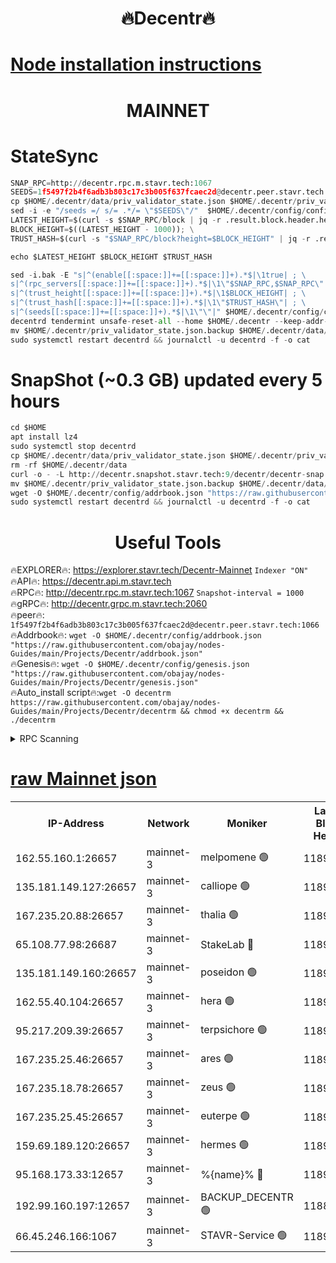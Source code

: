<h1 align="center"> 🔥Decentr🔥</h1>

[Node installation instructions](https://github.com/obajay/nodes-Guides/tree/main/Projects/Decentr)
=
<h1 align="center"> MAINNET</h1>

# StateSync
```python
SNAP_RPC=http://decentr.rpc.m.stavr.tech:1067
SEEDS=1f5497f2b4f6adb3b803c17c3b005f637fcaec2d@decentr.peer.stavr.tech:1066
cp $HOME/.decentr/data/priv_validator_state.json $HOME/.decentr/priv_validator_state.json.backup
sed -i -e "/seeds =/ s/= .*/= \"$SEEDS\"/"  $HOME/.decentr/config/config.toml
LATEST_HEIGHT=$(curl -s $SNAP_RPC/block | jq -r .result.block.header.height); \
BLOCK_HEIGHT=$((LATEST_HEIGHT - 1000)); \
TRUST_HASH=$(curl -s "$SNAP_RPC/block?height=$BLOCK_HEIGHT" | jq -r .result.block_id.hash)

echo $LATEST_HEIGHT $BLOCK_HEIGHT $TRUST_HASH

sed -i.bak -E "s|^(enable[[:space:]]+=[[:space:]]+).*$|\1true| ; \
s|^(rpc_servers[[:space:]]+=[[:space:]]+).*$|\1\"$SNAP_RPC,$SNAP_RPC\"| ; \
s|^(trust_height[[:space:]]+=[[:space:]]+).*$|\1$BLOCK_HEIGHT| ; \
s|^(trust_hash[[:space:]]+=[[:space:]]+).*$|\1\"$TRUST_HASH\"| ; \
s|^(seeds[[:space:]]+=[[:space:]]+).*$|\1\"\"|" $HOME/.decentr/config/config.toml
decentrd tendermint unsafe-reset-all --home $HOME/.decentr --keep-addr-book
mv $HOME/.decentr/priv_validator_state.json.backup $HOME/.decentr/data/priv_validator_state.json
sudo systemctl restart decentrd && journalctl -u decentrd -f -o cat
```
# SnapShot (~0.3 GB) updated every 5 hours
```python
cd $HOME
apt install lz4
sudo systemctl stop decentrd
cp $HOME/.decentr/data/priv_validator_state.json $HOME/.decentr/priv_validator_state.json.backup
rm -rf $HOME/.decentr/data
curl -o - -L http://decentr.snapshot.stavr.tech:9/decentr/decentr-snap.tar.lz4 | lz4 -c -d - | tar -x -C $HOME/.decentr --strip-components 2
mv $HOME/.decentr/priv_validator_state.json.backup $HOME/.decentr/data/priv_validator_state.json
wget -O $HOME/.decentr/config/addrbook.json "https://raw.githubusercontent.com/obajay/nodes-Guides/main/Projects/Decentr/addrbook.json"
sudo systemctl restart decentrd && journalctl -u decentrd -f -o cat
```

 <h1 align="center"> Useful Tools</h1>

🔥EXPLORER🔥:     https://explorer.stavr.tech/Decentr-Mainnet        `Indexer "ON"` \
🔥API🔥:          https://decentr.api.m.stavr.tech \
🔥RPC🔥:          http://decentr.rpc.m.stavr.tech:1067              `Snapshot-interval = 1000` \
🔥gRPC🔥:         http://decentr.grpc.m.stavr.tech:2060 \
🔥peer🔥:         `1f5497f2b4f6adb3b803c17c3b005f637fcaec2d@decentr.peer.stavr.tech:1066` \
🔥Addrbook🔥:  `wget -O $HOME/.decentr/config/addrbook.json "https://raw.githubusercontent.com/obajay/nodes-Guides/main/Projects/Decentr/addrbook.json"` \
🔥Genesis🔥:  `wget -O $HOME/.decentr/config/genesis.json "https://raw.githubusercontent.com/obajay/nodes-Guides/main/Projects/Decentr/genesis.json"` \
🔥Auto_install script🔥:`wget -O decentrm https://raw.githubusercontent.com/obajay/nodes-Guides/main/Projects/Decentr/decentrm && chmod +x decentrm && ./decentrm`

<details>
<summary>RPC Scanning</summary>

<h2 align="center"> We scan nodes in real time every 4 hours. And we provide the final result of RPC endpoints.
We cannot influence the operation of these nodes in any way. </h2>


```python
If Voting Power is higher than 0 --> then the Node is a validator of the network and may be subject to attack and be a potential threat to the chain.
```
```python
We marked such validators with a red symbol
```

</details>

[raw Mainnet json](https://rpc-check.decentrm.stavr.tech/decentrm/rpc-decentrm-result.json)
=



<table><tr><th>IP-Address</th><th>Network</th><th>Moniker</th><th>Latest Block Height</th><th>Earliest Block Height</th><th>Catching Up</th><th>Tx Index</th><th>Voting Power</th><th>Scan Time</th></tr><tr><td>162.55.160.1:26657</td><td>mainnet-3</td><td>melpomene 🟢</td><td>11890675</td><td>1688950</td><td>False</td><td>on</td><td>0</td><td>2023-12-09T17:08:10.269192325UTC</td></tr><tr><td>135.181.149.127:26657</td><td>mainnet-3</td><td>calliope 🟢</td><td>11890676</td><td>1688950</td><td>False</td><td>on</td><td>0</td><td>2023-12-09T17:08:11.330545783UTC</td></tr><tr><td>167.235.20.88:26657</td><td>mainnet-3</td><td>thalia 🟢</td><td>11890677</td><td>1688950</td><td>False</td><td>on</td><td>0</td><td>2023-12-09T17:08:17.100041714UTC</td></tr><tr><td>65.108.77.98:26687</td><td>mainnet-3</td><td>StakeLab 🔴</td><td>11890677</td><td>1688950</td><td>False</td><td>on</td><td>5264592</td><td>2023-12-09T17:08:17.455283506UTC</td></tr><tr><td>135.181.149.160:26657</td><td>mainnet-3</td><td>poseidon 🟢</td><td>11890677</td><td>1688950</td><td>False</td><td>on</td><td>0</td><td>2023-12-09T17:08:20.162943259UTC</td></tr><tr><td>162.55.40.104:26657</td><td>mainnet-3</td><td>hera 🟢</td><td>11890678</td><td>1688950</td><td>False</td><td>on</td><td>0</td><td>2023-12-09T17:08:22.459851243UTC</td></tr><tr><td>95.217.209.39:26657</td><td>mainnet-3</td><td>terpsichore 🟢</td><td>11890674</td><td>1688950</td><td>False</td><td>on</td><td>0</td><td>2023-12-09T17:08:24.857000920UTC</td></tr><tr><td>167.235.25.46:26657</td><td>mainnet-3</td><td>ares 🟢</td><td>11890679</td><td>1688950</td><td>False</td><td>on</td><td>0</td><td>2023-12-09T17:08:29.268979720UTC</td></tr><tr><td>167.235.18.78:26657</td><td>mainnet-3</td><td>zeus 🟢</td><td>11890679</td><td>1688950</td><td>False</td><td>on</td><td>0</td><td>2023-12-09T17:08:29.586730802UTC</td></tr><tr><td>167.235.25.45:26657</td><td>mainnet-3</td><td>euterpe 🟢</td><td>11890679</td><td>1688950</td><td>False</td><td>on</td><td>0</td><td>2023-12-09T17:08:31.933162882UTC</td></tr><tr><td>159.69.189.120:26657</td><td>mainnet-3</td><td>hermes 🟢</td><td>11890679</td><td>1688950</td><td>False</td><td>on</td><td>0</td><td>2023-12-09T17:08:32.253396345UTC</td></tr><tr><td>95.168.173.33:12657</td><td>mainnet-3</td><td>%{name}% 🔴</td><td>11890676</td><td>8964001</td><td>False</td><td>on</td><td>4161878</td><td>2023-12-09T17:08:12.512766551UTC</td></tr><tr><td>192.99.160.197:12657</td><td>mainnet-3</td><td>BACKUP_DECENTR 🟢</td><td>11888001</td><td>11888001</td><td>False</td><td>off</td><td>0</td><td>2023-12-09T17:08:10.989036401UTC</td></tr><tr><td>66.45.246.166:1067</td><td>mainnet-3</td><td>STAVR-Service 🟢</td><td>11890676</td><td>11890001</td><td>False</td><td>on</td><td>0</td><td>2023-12-09T17:08:11.944617280UTC</td></tr></table>
